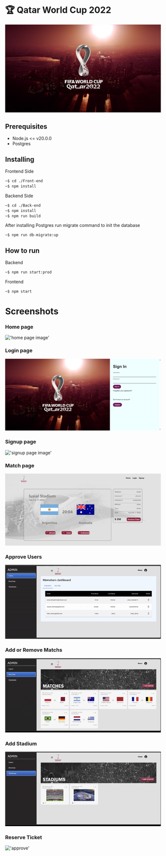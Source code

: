 # 🏆 Qatar World Cup 2022

!['project image'](./Screenshots/signin_them.jpg)

## Prerequisites

- Node.js <= v20.0.0
- Postgres

## Installing

Frontend Side

```bash
~$ cd ./Front-end
~$ npm install
```

Backend Side

```bash
~$ cd ./Back-end
~$ npm install
~$ npm run build
```

After installing Postgres run migrate command to init the database

```bash
~$ npm run db-migrate:up
```

## How to run

Backend

```bash
~$ npm run start:prod
```

Frontend

```bash
~$ npm start
```

# Screenshots

### Home page

!['home page image'](./Screenshots/home.png)

### Login page

!['login page image'](./Screenshots/login_page.png)

### Signup page

!['signup page image'](./Screenshots/signup.png)

### Match page

!['match page image'](./Screenshots/match.png)

### Approve Users

!['approve'](./Screenshots/approve_user.gif)

### Add or Remove Matchs

!['approve'](./Screenshots/add_match.gif)

### Add Stadium

!['approve'](./Screenshots/add_stadium.gif)

### Reserve Ticket

!['approve'](./Screenshots/reserve.gif)
